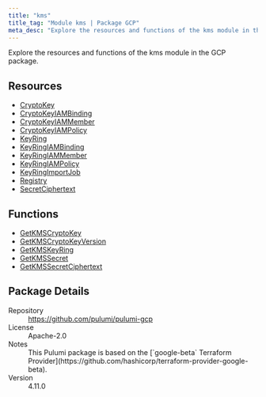 ```yaml
---
title: "kms"
title_tag: "Module kms | Package GCP"
meta_desc: "Explore the resources and functions of the kms module in the GCP package."
---
```


<!-- WARNING: this file was generated by Pulumi Docs Generator. -->
<!-- Do not edit by hand unless you're certain you know what you are doing! -->

Explore the resources and functions of the kms module in the GCP package.

<h2 id="resources">Resources</h2>
<ul class="api">
    <li><a href="cryptokey" title="CryptoKey"><span class="symbol resource"></span>CryptoKey</a></li>
    <li><a href="cryptokeyiambinding" title="CryptoKeyIAMBinding"><span class="symbol resource"></span>CryptoKeyIAMBinding</a></li>
    <li><a href="cryptokeyiammember" title="CryptoKeyIAMMember"><span class="symbol resource"></span>CryptoKeyIAMMember</a></li>
    <li><a href="cryptokeyiampolicy" title="CryptoKeyIAMPolicy"><span class="symbol resource"></span>CryptoKeyIAMPolicy</a></li>
    <li><a href="keyring" title="KeyRing"><span class="symbol resource"></span>KeyRing</a></li>
    <li><a href="keyringiambinding" title="KeyRingIAMBinding"><span class="symbol resource"></span>KeyRingIAMBinding</a></li>
    <li><a href="keyringiammember" title="KeyRingIAMMember"><span class="symbol resource"></span>KeyRingIAMMember</a></li>
    <li><a href="keyringiampolicy" title="KeyRingIAMPolicy"><span class="symbol resource"></span>KeyRingIAMPolicy</a></li>
    <li><a href="keyringimportjob" title="KeyRingImportJob"><span class="symbol resource"></span>KeyRingImportJob</a></li>
    <li><a href="registry" title="Registry"><span class="symbol resource"></span>Registry</a></li>
    <li><a href="secretciphertext" title="SecretCiphertext"><span class="symbol resource"></span>SecretCiphertext</a></li>
</ul>

<h2 id="functions">Functions</h2>
<ul class="api">
    <li><a href="getkmscryptokey" title="GetKMSCryptoKey"><span class="symbol function"></span>GetKMSCryptoKey</a></li>
    <li><a href="getkmscryptokeyversion" title="GetKMSCryptoKeyVersion"><span class="symbol function"></span>GetKMSCryptoKeyVersion</a></li>
    <li><a href="getkmskeyring" title="GetKMSKeyRing"><span class="symbol function"></span>GetKMSKeyRing</a></li>
    <li><a href="getkmssecret" title="GetKMSSecret"><span class="symbol function"></span>GetKMSSecret</a></li>
    <li><a href="getkmssecretciphertext" title="GetKMSSecretCiphertext"><span class="symbol function"></span>GetKMSSecretCiphertext</a></li>
</ul>

<h2 id="package-details">Package Details</h2>
<dl class="package-details">
	<dt>Repository</dt>
	<dd><a href="https://github.com/pulumi/pulumi-gcp">https://github.com/pulumi/pulumi-gcp</a></dd>
	<dt>License</dt>
	<dd>Apache-2.0</dd>
	<dt>Notes</dt>
	<dd>This Pulumi package is based on the [`google-beta` Terraform Provider](https://github.com/hashicorp/terraform-provider-google-beta).</dd>
	<dt>Version</dt>
	<dd>4.11.0</dd>
</dl>

